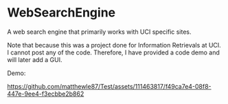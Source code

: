 # WebSearchEngine
A web search engine that primarily works with UCI specific sites.

Note that because this was a project done for Information Retrievals at UCI. I cannot post any of the code. Therefore, I have provided a code demo and will later add a GUI.

Demo:

https://github.com/matthewle87/Test/assets/111463817/f49ca7e4-08f8-447e-9ee4-f3ecbbe2b862

